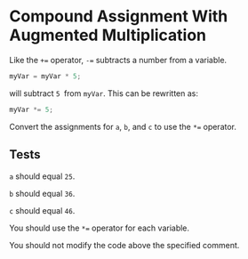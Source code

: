 # Compound Assignment With Augmented Multiplication

Like the `+=` operator, `-=` subtracts a number from a variable.

```javascript
myVar = myVar * 5;
```

will subtract `5 `from `myVar`. This can be rewritten as:

```javascript
myVar *= 5;
```

Convert the assignments for `a`, `b`, and `c` to use the `*=` operator.

## Tests

`a` should equal `25`.

`b` should equal `36`.

`c` should equal `46`.

You should use the `*=` operator for each variable.

You should not modify the code above the specified comment.
